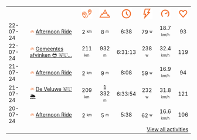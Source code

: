 <table>
    <tr>
        <th></th>
        <th></th>
        <th align="center"><img src="https://raw.githubusercontent.com/robiningelbrecht/strava-activities/master/public/distance.svg" width="30" alt="distance" title="distance"/></th>
        <th align="center"><img src="https://raw.githubusercontent.com/robiningelbrecht/strava-activities/master/public/elevation.svg" width="30" alt="elevation" title="elevation"/></th>
        <th align="center"><img src="https://raw.githubusercontent.com/robiningelbrecht/strava-activities/master/public/time.svg" width="30" alt="time" title="time"/></th>
        <th align="center"><img src="https://raw.githubusercontent.com/robiningelbrecht/strava-activities/master/public/average-watt.svg" width="30" alt="average watts" title="average watts"/></th>
        <th align="center"><img src="https://raw.githubusercontent.com/robiningelbrecht/strava-activities/master/public/average-speed.svg" width="30" alt="average speed" title="average speed"/></th>
        <th align="center"><img src="https://raw.githubusercontent.com/robiningelbrecht/strava-activities/master/public/heart-rate.svg" width="30" alt="average heart rate" title="average heart rate"/></th>
    </tr>
            <tr>
            <td>22-07-24</td>
            <td>
                <img src="https://raw.githubusercontent.com/robiningelbrecht/strava-activities/master/public/activity-ride.svg" width="12" alt="Afternoon Ride" title="Afternoon Ride"/>
<a href="https://www.strava.com/activities/11952434454" title="Kcal: 41 | Gear: None ">Afternoon Ride</a>
            </td>
            <td align="center">2 <sup><sub>km</sub></sup></td>
            <td align="center">8 <sup><sub>m</sub></sup></td>
            <td align="center">6:38</td>
            <td align="center">79 <sup><sub>w</sub></sup></td>
            <td align="center">18.7 <sup><sub>km/h</sub></sup></td>
            <td align="center">93</td>
        </tr>
            <tr>
            <td>22-07-24</td>
            <td>
                <img src="https://raw.githubusercontent.com/robiningelbrecht/strava-activities/master/public/activity-ride.svg" width="12" alt="Gemeentes afvinken 😎 🇳🇱" title="Gemeentes afvinken 😎 🇳🇱"/>
<a href="https://www.strava.com/activities/11952435266" title="Kcal: 6176 | Gear: None ">Gemeentes afvinken 😎 🇳🇱...</a>
            </td>
            <td align="center">211 <sup><sub>km</sub></sup></td>
            <td align="center">932 <sup><sub>m</sub></sup></td>
            <td align="center">6:31:13</td>
            <td align="center">238 <sup><sub>w</sub></sup></td>
            <td align="center">32.4 <sup><sub>km/h</sub></sup></td>
            <td align="center">119</td>
        </tr>
            <tr>
            <td>21-07-24</td>
            <td>
                <img src="https://raw.githubusercontent.com/robiningelbrecht/strava-activities/master/public/activity-ride.svg" width="12" alt="Afternoon Ride" title="Afternoon Ride"/>
<a href="https://www.strava.com/activities/11945420761" title="Kcal: 41 | Gear: None ">Afternoon Ride</a>
            </td>
            <td align="center">2 <sup><sub>km</sub></sup></td>
            <td align="center">9 <sup><sub>m</sub></sup></td>
            <td align="center">8:08</td>
            <td align="center">59 <sup><sub>w</sub></sup></td>
            <td align="center">16.9 <sup><sub>km/h</sub></sup></td>
            <td align="center">94</td>
        </tr>
            <tr>
            <td>21-07-24</td>
            <td>
                <img src="https://raw.githubusercontent.com/robiningelbrecht/strava-activities/master/public/activity-ride.svg" width="12" alt="De Veluwe 🇳🇱🌦️" title="De Veluwe 🇳🇱🌦️"/>
<a href="https://www.strava.com/activities/11945334904" title="Kcal: 6070 | Gear: None ">De Veluwe 🇳🇱🌦️</a>
            </td>
            <td align="center">209 <sup><sub>km</sub></sup></td>
            <td align="center">1 332 <sup><sub>m</sub></sup></td>
            <td align="center">6:33:54</td>
            <td align="center">232 <sup><sub>w</sub></sup></td>
            <td align="center">31.8 <sup><sub>km/h</sub></sup></td>
            <td align="center">121</td>
        </tr>
            <tr>
            <td>20-07-24</td>
            <td>
                <img src="https://raw.githubusercontent.com/robiningelbrecht/strava-activities/master/public/activity-ride.svg" width="12" alt="Afternoon Ride" title="Afternoon Ride"/>
<a href="https://www.strava.com/activities/11935073085" title="Kcal: 29 | Gear: None ">Afternoon Ride</a>
            </td>
            <td align="center">2 <sup><sub>km</sub></sup></td>
            <td align="center">5 <sup><sub>m</sub></sup></td>
            <td align="center">5:38</td>
            <td align="center">62 <sup><sub>w</sub></sup></td>
            <td align="center">16.6 <sup><sub>km/h</sub></sup></td>
            <td align="center">106</td>
        </tr>
                <tr>
            <td colspan="8" align="right"><a href="https://github.com/robiningelbrecht/strava-activities#activities">View all activities</a></td>
        </tr>
    </table>
